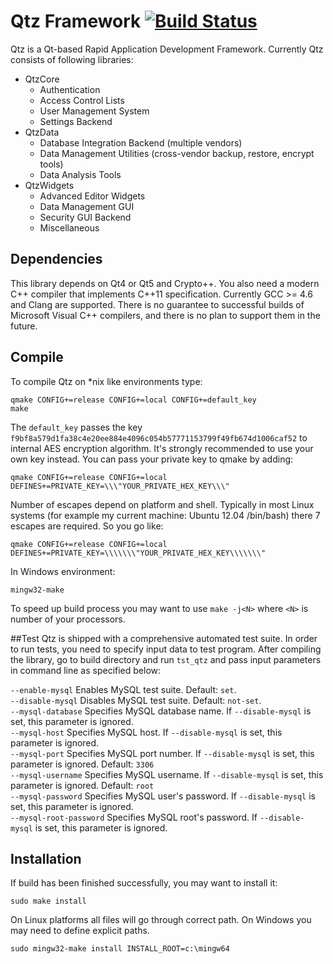 # Qtz Framework [![Build Status](https://travis-ci.org/soroush/Qtz.png?branch=master)](https://travis-ci.org/soroush/Qtz)

Qtz is a Qt-based Rapid Application Development Framework. Currently Qtz
consists of following libraries:

* QtzCore
  - Authentication 
  - Access Control Lists
  - User Management System
  - Settings Backend
* QtzData
  - Database Integration Backend (multiple vendors)
  - Data Management Utilities (cross-vendor backup, restore, encrypt tools)
  - Data Analysis Tools
* QtzWidgets
  - Advanced Editor Widgets
  - Data Management GUI
  - Security GUI Backend
  - Miscellaneous 

## Dependencies

This library depends on Qt4 or Qt5 and Crypto++. You also need a modern C++
compiler that implements C++11 specification. Currently GCC >= 4.6 and Clang are
supported. There is no guarantee to successful builds of Microsoft Visual C++
compilers, and there is no plan to support them in the future.

## Compile
To compile Qtz on *nix like environments type:

    qmake CONFIG+=release CONFIG+=local CONFIG+=default_key
    make
    
The `default_key` passes the key
`f9bf8a579d1fa38c4e20ee884e4096c054b57771153799f49fb674d1006caf52` to internal
AES encryption algorithm. It's strongly recommended to
use your own key instead. You can pass your private key to qmake by adding:

    qmake CONFIG+=release CONFIG+=local DEFINES+=PRIVATE_KEY=\\\"YOUR_PRIVATE_HEX_KEY\\\"

Number of escapes depend on platform and shell. Typically in most Linux systems
(for example my current machine: Ubuntu 12.04 /bin/bash) there 7 escapes are
required. So you go like:

    qmake CONFIG+=release CONFIG+=local DEFINES+=PRIVATE_KEY=\\\\\\\"YOUR_PRIVATE_HEX_KEY\\\\\\\"

In Windows environment:

    mingw32-make

To speed up build process you may want to use `make -j<N>` where `<N>` is number
of your processors.

##Test
Qtz is shipped with a comprehensive automated test suite. In order to run tests,
you need to specify input data to test program. After compiling the library, go
to build directory and run `tst_qtz` and pass input parameters in command line
as specified below:

`--enable-mysql` Enables MySQL test suite. Default: `set`.  
`--disable-mysql` Disables MySQL test suite. Default: `not-set`.  
`--mysql-database` Specifies MySQL database name. If `--disable-mysql` is set, this parameter is ignored.  
`--mysql-host` Specifies MySQL host. If `--disable-mysql` is set, this parameter is ignored.  
`--mysql-port` Specifies MySQL port number. If `--disable-mysql` is set, this parameter is ignored. Default: `3306`  
`--mysql-username` Specifies MySQL username. If `--disable-mysql` is set, this parameter is ignored. Default: `root`  
`--mysql-password` Specifies MySQL user's password. If `--disable-mysql` is set, this parameter is ignored.  
`--mysql-root-password` Specifies MySQL root's password. If `--disable-mysql` is set, this parameter is ignored.


## Installation
If build has been finished successfully, you may want to install it:

    sudo make install

On Linux platforms all files will go through correct path. On Windows you may
need to define explicit paths.

    sudo mingw32-make install INSTALL_ROOT=c:\mingw64
